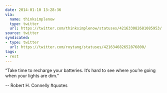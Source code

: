 ```yaml
---
date: 2014-01-10 13:28:36
via:
  name: thinksimplenow
  type: twitter
  url: https://twitter.com/thinksimplenow/statuses/421633082681085953/
source: twitter
syndicated:
- type: twitter
  url: https://twitter.com/roytang/statuses/421634682652876800/
tags:
- rest
---
```


“Take time to recharge your batteries. It’s hard to see where you’re going when your lights are dim.” 

-- Robert H. Connelly #quotes